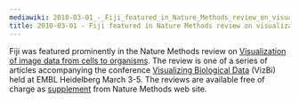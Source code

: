 ```yaml
---
mediawiki: 2010-03-01_-_Fiji_featured_in_Nature_Methods_review_on_visualization
title: 2010-03-01 - Fiji featured in Nature Methods review on visualization
---
```


Fiji was featured prominently in the Nature Methods review on [Visualization of image data from cells to organisms](http://www.nature.com/nmeth/journal/v7/n3s/full/nmeth.1431.html). The review is one of a series of articles accompanying the conference [Visualizing Biological Data](http://vizbi.org/2010/) (VizBi) held at EMBL Heidelberg March 3-5. The reviews are available free of charge as [supplement](http://www.nature.com/nmeth/journal/v7/n3s/index.html) from Nature Methods web site.


